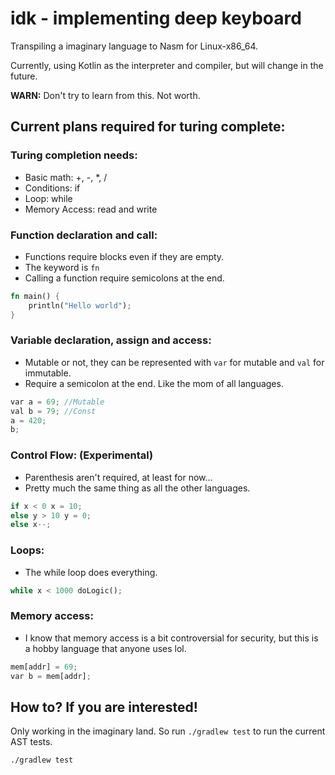 # idk - implementing deep keyboard

Transpiling a imaginary language to Nasm for Linux-x86_64.

Currently, using Kotlin as the interpreter and compiler, but will change in the future.

**WARN:** Don't try to learn from this. Not worth.

## Current plans required for turing complete:

### Turing completion needs:
- Basic math: +, -, *, /
- Conditions: if
- Loop: while
- Memory Access: read and write

### Function declaration and call:
- Functions require blocks even if they are empty.
- The keyword is `fn`
- Calling a function require semicolons at the end.
```rust
fn main() {
    println("Hello world");
}
```
### Variable declaration, assign and access:
- Mutable or not, they can be represented with `var` for mutable and `val` for immutable.
- Require a semicolon at the end. Like the mom of all languages.
```rust
var a = 69; //Mutable
val b = 79; //Const
a = 420;
b;
```
### Control Flow: (Experimental)
- Parenthesis aren't required, at least for now...
- Pretty much the same thing as all the other languages.
```rust
if x < 0 x = 10;
else y > 10 y = 0;
else x--;
```
### Loops:
- The while loop does everything.
```rust
while x < 1000 doLogic();
```
### Memory access:
- I know that memory access is a bit controversial for security, but this is a hobby language that anyone uses lol.
```rust
mem[addr] = 69;
var b = mem[addr];
```

## How to? If you are interested!

Only working in the imaginary land. So run `./gradlew test` to run the current AST tests.

```
./gradlew test
```